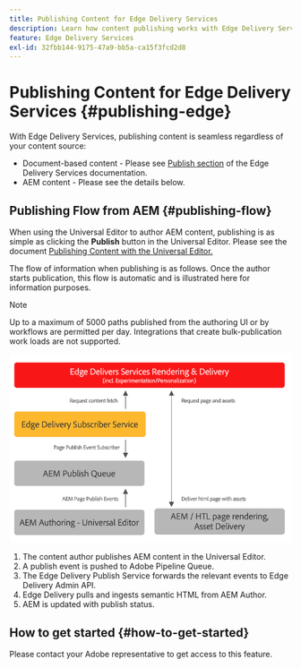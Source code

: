 ```yaml
---
title: Publishing Content for Edge Delivery Services
description: Learn how content publishing works with Edge Delivery Services and how to publish AEM content with Edge Delivery Services.
feature: Edge Delivery Services
exl-id: 32fbb144-9175-47a9-bb5a-ca15f3fcd2d8
---
```

# Publishing Content for Edge Delivery Services {#publishing-edge}

With Edge Delivery Services, publishing content is seamless regardless of your content source:

* Document-based content - Please see [Publish section](/help/edge/docs/authoring.md) of the Edge Delivery Services documentation.
* AEM content - Please see the details below.

## Publishing Flow from AEM {#publishing-flow}

When using the Universal Editor to author AEM content, publishing is as simple as clicking the **Publish** button in the Universal Editor. Please see the document [Publishing Content with the Universal Editor.](/help/implementing/universal-editor/publishing.md)

The flow of information when publishing is as follows. Once the author starts publication, this flow is automatic and is illustrated here for information purposes.

>[!NOTE]
>
>Up to a maximum of 5000 paths published from the authoring UI or by workflows are permitted per day. Integrations that create bulk-publication work loads are not supported.

![The flow of information when publishing from AEM to Edge Delivery Services](assets/publishing-flow.png)

1. The content author publishes AEM content in the Universal Editor.
1. A publish event is pushed to Adobe Pipeline Queue.
1. The Edge Delivery Publish Service forwards the relevant events to Edge Delivery Admin API.
1. Edge Delivery pulls and ingests semantic HTML from AEM Author.
1. AEM is updated with publish status.

## How to get started {#how-to-get-started}

Please contact your Adobe representative to get access to this feature.
